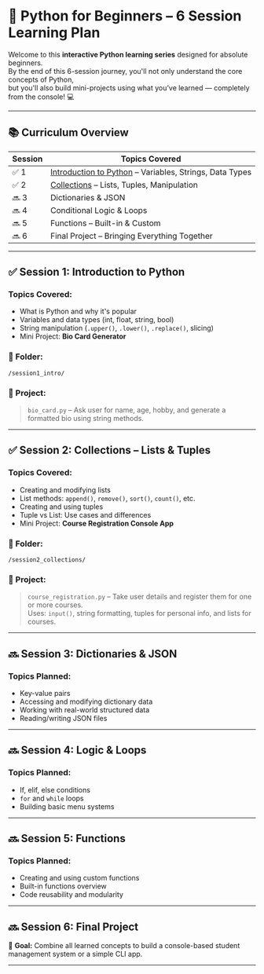 # 🐍 Python for Beginners – 6 Session Learning Plan

Welcome to this **interactive Python learning series** designed for absolute beginners.  
By the end of this 6-session journey, you'll not only understand the core concepts of Python,  
but you'll also build mini-projects using what you’ve learned — completely from the console! 💻

---

## 📚 Curriculum Overview

| Session | Topics Covered |
|--------|----------------|
| ✅ 1 | [Introduction to Python](#✅-session-1-introduction-to-python) – Variables, Strings, Data Types |
| ✅ 2 | [Collections](#✅-session-2-collections--lists--tuples) – Lists, Tuples, Manipulation |
| 🔜 3 | Dictionaries & JSON |
| 🔜 4 | Conditional Logic & Loops |
| 🔜 5 | Functions – Built-in & Custom |
| 🔜 6 | Final Project – Bringing Everything Together |

---

## ✅ Session 1: Introduction to Python

### Topics Covered:
- What is Python and why it's popular
- Variables and data types (int, float, string, bool)
- String manipulation (`.upper()`, `.lower()`, `.replace()`, slicing)
- Mini Project: **Bio Card Generator**

### 📁 Folder:
`/session1_intro/`

### 🧪 Project:
> `bio_card.py` – Ask user for name, age, hobby, and generate a formatted bio using string methods.

---

## ✅ Session 2: Collections – Lists & Tuples

### Topics Covered:
- Creating and modifying lists
- List methods: `append()`, `remove()`, `sort()`, `count()`, etc.
- Creating and using tuples
- Tuple vs List: Use cases and differences
- Mini Project: **Course Registration Console App**

### 📁 Folder:
`/session2_collections/`

### 🧪 Project:
> `course_registration.py` – Take user details and register them for one or more courses.  
> Uses: `input()`, string formatting, tuples for personal info, and lists for courses.

---

## 🔜 Session 3: Dictionaries & JSON

### Topics Planned:
- Key-value pairs
- Accessing and modifying dictionary data
- Working with real-world structured data
- Reading/writing JSON files

---

## 🔜 Session 4: Logic & Loops

### Topics Planned:
- If, elif, else conditions
- `for` and `while` loops
- Building basic menu systems

---

## 🔜 Session 5: Functions

### Topics Planned:
- Creating and using custom functions
- Built-in functions overview
- Code reusability and modularity

---

## 🔜 Session 6: Final Project

🎯 **Goal:** Combine all learned concepts to build a console-based student management system or a simple CLI app.

---
